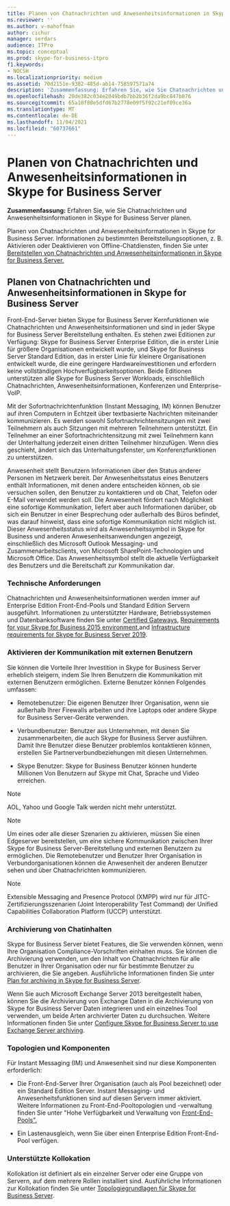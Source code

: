 ```yaml
---
title: Planen von Chatnachrichten und Anwesenheitsinformationen in Skype for Business Server
ms.reviewer: ''
ms.author: v-mahoffman
author: cichur
manager: serdars
audience: ITPro
ms.topic: conceptual
ms.prod: skype-for-business-itpro
f1.keywords:
- NOCSH
ms.localizationpriority: medium
ms.assetid: 70d2151e-9382-485d-ab14-758597571a74
description: 'Zusammenfassung: Erfahren Sie, wie Sie Chatnachrichten und Anwesenheitsinformationen in Skype for Business Server planen.'
ms.openlocfilehash: 20de382c034e2049bdb7bb2b36f2da9bc847b876
ms.sourcegitcommit: 65a10f80e5dfd67b2778e09f5f92c21ef09ce36a
ms.translationtype: MT
ms.contentlocale: de-DE
ms.lasthandoff: 11/04/2021
ms.locfileid: "60737661"
---
```

# <a name="plan-for-instant-messaging-and-presence-in-skype-for-business-server"></a>Planen von Chatnachrichten und Anwesenheitsinformationen in Skype for Business Server
 
**Zusammenfassung:** Erfahren Sie, wie Sie Chatnachrichten und Anwesenheitsinformationen in Skype for Business Server planen.
  
Planen von Chatnachrichten und Anwesenheitsinformationen in Skype for Business Server. Informationen zu bestimmten Bereitstellungsoptionen, z. B. Aktivieren oder Deaktivieren von Offline-Chatdiensten, finden Sie unter [Bereitstellen von Chatnachrichten und Anwesenheitsinformationen in Skype for Business Server.](../deploy/im-and-presence/im-and-presence.md)
  
## <a name="plan-for-instant-messaging-and-presence-in-skype-for-business-server"></a>Planen von Chatnachrichten und Anwesenheitsinformationen in Skype for Business Server

Front-End-Server bieten Skype for Business Server Kernfunktionen wie Chatnachrichten und Anwesenheitsinformationen und sind in jeder Skype for Business Server Bereitstellung enthalten. Es stehen zwei Editionen zur Verfügung: Skype for Business Server Enterprise Edition, die in erster Linie für größere Organisationen entwickelt wurde, und Skype for Business Server Standard Edition, das in erster Linie für kleinere Organisationen entwickelt wurde, die eine geringere Hardwareinvestitionen und erfordern keine vollständigen Hochverfügbarkeitsoptionen. Beide Editionen unterstützen alle Skype for Business Server Workloads, einschließlich Chatnachrichten, Anwesenheitsinformationen, Konferenzen und Enterprise-VoIP.
  
Mit der Sofortnachrichtenfunktion (Instant Messaging, IM) können Benutzer auf ihren Computern in Echtzeit über textbasierte Nachrichten miteinander kommunizieren. Es werden sowohl Sofortnachrichtensitzungen mit zwei Teilnehmern als auch Sitzungen mit mehreren Teilnehmern unterstützt. Ein Teilnehmer an einer Sofortnachrichtensitzung mit zwei Teilnehmern kann der Unterhaltung jederzeit einen dritten Teilnehmer hinzufügen. Wenn dies geschieht, ändert sich das Unterhaltungsfenster, um Konferenzfunktionen zu unterstützen.
  
Anwesenheit stellt Benutzern Informationen über den Status anderer Personen im Netzwerk bereit. Der Anwesenheitsstatus eines Benutzers enthält Informationen, mit denen andere entscheiden können, ob sie versuchen sollen, den Benutzer zu kontaktieren und ob Chat, Telefon oder E-Mail verwendet werden soll. Die Anwesenheit fördert nach Möglichkeit eine sofortige Kommunikation, liefert aber auch Informationen darüber, ob sich ein Benutzer in einer Besprechung oder außerhalb des Büros befindet, was darauf hinweist, dass eine sofortige Kommunikation nicht möglich ist. Dieser Anwesenheitsstatus wird als Anwesenheitssymbol in Skype for Business und anderen Anwesenheitsanwendungen angezeigt, einschließlich des Microsoft Outlook Messaging- und Zusammenarbeitsclients, von Microsoft SharePoint-Technologien und Microsoft Office. Das Anwesenheitssymbol stellt die aktuelle Verfügbarkeit des Benutzers und die Bereitschaft zur Kommunikation dar. 
  
### <a name="technical-requirements"></a>Technische Anforderungen

Chatnachrichten und Anwesenheitsinformationen werden immer auf Enterprise Edition Front-End-Pools und Standard Edition Servern ausgeführt. Informationen zu unterstützter Hardware, Betriebssystemen und Datenbanksoftware finden Sie unter [Certified Gateways](../../SfbPartnerCertification/certification/infra-gateways.md), [Requirements for your Skype for Business 2015 environment,](requirements-for-your-environment/requirements-for-your-environment.md)and [Infrastructure requirements for Skype for Business Server 2019](../../SfBServer2019/plan/system-requirements.md).
  
### <a name="enabling-communication-with-external-users"></a>Aktivieren der Kommunikation mit externen Benutzern

Sie können die Vorteile Ihrer Investition in Skype for Business Server erheblich steigern, indem Sie Ihren Benutzern die Kommunikation mit externen Benutzern ermöglichen. Externe Benutzer können Folgendes umfassen:
  
- Remotebenutzer: Die eigenen Benutzer Ihrer Organisation, wenn sie außerhalb Ihrer Firewalls arbeiten und ihre Laptops oder andere Skype for Business Server-Geräte verwenden.
    
- Verbundbenutzer: Benutzer aus Unternehmen, mit denen Sie zusammenarbeiten, die auch Skype for Business Server ausführen. Damit Ihre Benutzer diese Benutzer problemlos kontaktieren können, erstellen Sie Partnerverbundbeziehungen mit diesen Unternehmen. 
    
- Skype Benutzer: Skype for Business Benutzer können hunderte Millionen Von Benutzern auf Skype mit Chat, Sprache und Video erreichen.
    
> [!NOTE]
> AOL, Yahoo und Google Talk werden nicht mehr unterstützt. 
  
> [!NOTE]
> Um eines oder alle dieser Szenarien zu aktivieren, müssen Sie einen Edgeserver bereitstellen, um eine sichere Kommunikation zwischen Ihrer Skype for Business Server-Bereitstellung und externen Benutzern zu ermöglichen. Die Remotebenutzer und Benutzer Ihrer Organisation in Verbundorganisationen können die Anwesenheit der anderen Benutzer sehen und über Chatnachrichten kommunizieren. 
  
> [!NOTE]
> Extensible Messaging and Presence Protocol (XMPP) wird nur für JITC-Zertifizierungsszenarien (Joint Interoperability Test Command) der Unified Capabilities Collaboration Platform (UCCP) unterstützt. 
  
### <a name="archiving-im-content"></a>Archivierung von Chatinhalten

Skype for Business Server bietet Features, die Sie verwenden können, wenn Ihre Organisation Compliance-Vorschriften einhalten muss. Sie können die Archivierung verwenden, um den Inhalt von Chatnachrichten für alle Benutzer in Ihrer Organisation oder nur für bestimmte Benutzer zu archivieren, die Sie angeben. Ausführliche Informationen finden Sie unter [Plan for archiving in Skype for Business Server](archiving/archiving.md). 
  
Wenn Sie auch Microsoft Exchange Server 2013 bereitgestellt haben, können Sie die Archivierung von Exchange Daten in die Archivierung von Skype for Business Server Daten integrieren und ein einzelnes Tool verwenden, um beide Arten archivierter Daten zu durchsuchen. Weitere Informationen finden Sie unter [Configure Skype for Business Server to use Exchange Server archiving](../deploy/integrate-with-exchange-server/use-exchange-archiving.md).
  
### <a name="topologies-and-components"></a>Topologien und Komponenten

Für Instant Messaging (IM) und Anwesenheit sind nur diese Komponenten erforderlich:
  
- Die Front-End-Server Ihrer Organisation (auch als Pool bezeichnet) oder ein Standard Edition Server. Instant Messaging- und Anwesenheitsfunktionen sind auf diesen Servern immer aktiviert. Weitere Informationen zu Front-End-Pooltopologien und -verwaltung finden Sie unter "Hohe Verfügbarkeit und Verwaltung von [Front-End-Pools".](high-availability-and-disaster-recovery/high-availability.md)
    
- Ein Lastenausgleich, wenn Sie über einen Enterprise Edition Front-End-Pool verfügen.
    
### <a name="supported-collocation"></a>Unterstützte Kollokation

Kollokation ist definiert als ein einzelner Server oder eine Gruppe von Servern, auf dem mehrere Rollen installiert sind. Ausführliche Informationen zur Kollokation finden Sie unter [Topologiegrundlagen für Skype for Business Server](topology-basics/topology-basics.md). 
  

